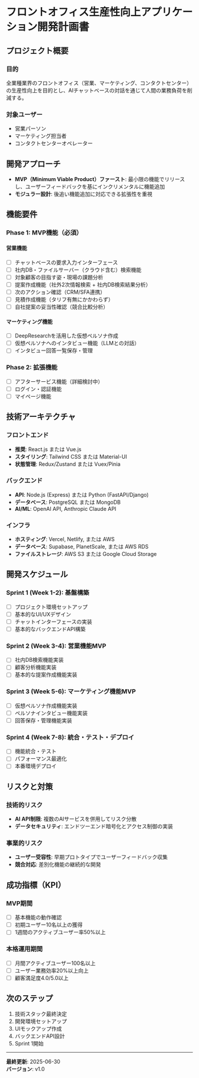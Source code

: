 # フロントオフィス生産性向上アプリケーション開発計画書

## プロジェクト概要

### 目的
全業種業界のフロントオフィス（営業、マーケティング、コンタクトセンター）の生産性向上を目的とし、AIチャットベースの対話を通じて人間の業務負荷を削減する。

### 対象ユーザー
- 営業パーソン
- マーケティング担当者
- コンタクトセンターオペレーター

## 開発アプローチ
- **MVP（Minimum Viable Product）ファースト**: 最小限の機能でリリースし、ユーザーフィードバックを基にインクリメンタルに機能追加
- **モジュラー設計**: 後追い機能追加に対応できる拡張性を重視

## 機能要件

### Phase 1: MVP機能（必須）

#### 営業機能
- [ ] チャットベースの要求入力インターフェース
- [ ] 社内DB・ファイルサーバー（クラウド含む）検索機能
- [ ] 対象顧客の目指す姿・現場の課題分析
- [ ] 提案作成機能（社外2次情報検索 + 社内DB検索結果分析）
- [ ] 次のアクション確認（CRM/SFA連携）
- [ ] 見積作成機能（タリフ有無にかかわらず）
- [ ] 自社提案の妥当性確認（競合比較分析）

#### マーケティング機能
- [ ] DeepResearchを活用した仮想ペルソナ作成
- [ ] 仮想ペルソナへのインタビュー機能（LLMとの対話）
- [ ] インタビュー回答一覧保存・管理

### Phase 2: 拡張機能
- [ ] アフターサービス機能（詳細検討中）
- [ ] ログイン・認証機能
- [ ] マイページ機能

## 技術アーキテクチャ

### フロントエンド
- **推奨**: React.js または Vue.js
- **スタイリング**: Tailwind CSS または Material-UI
- **状態管理**: Redux/Zustand または Vuex/Pinia

### バックエンド
- **API**: Node.js (Express) または Python (FastAPI/Django)
- **データベース**: PostgreSQL または MongoDB
- **AI/ML**: OpenAI API, Anthropic Claude API

### インフラ
- **ホスティング**: Vercel, Netlify, または AWS
- **データベース**: Supabase, PlanetScale, または AWS RDS
- **ファイルストレージ**: AWS S3 または Google Cloud Storage

## 開発スケジュール

### Sprint 1 (Week 1-2): 基盤構築
- [ ] プロジェクト環境セットアップ
- [ ] 基本的なUI/UXデザイン
- [ ] チャットインターフェースの実装
- [ ] 基本的なバックエンドAPI構築

### Sprint 2 (Week 3-4): 営業機能MVP
- [ ] 社内DB検索機能実装
- [ ] 顧客分析機能実装
- [ ] 基本的な提案作成機能実装

### Sprint 3 (Week 5-6): マーケティング機能MVP
- [ ] 仮想ペルソナ作成機能実装
- [ ] ペルソナインタビュー機能実装
- [ ] 回答保存・管理機能実装

### Sprint 4 (Week 7-8): 統合・テスト・デプロイ
- [ ] 機能統合・テスト
- [ ] パフォーマンス最適化
- [ ] 本番環境デプロイ

## リスクと対策

### 技術的リスク
- **AI API制限**: 複数のAIサービスを併用してリスク分散
- **データセキュリティ**: エンドツーエンド暗号化とアクセス制御の実装

### 事業的リスク
- **ユーザー受容性**: 早期プロトタイプでユーザーフィードバック収集
- **競合対応**: 差別化機能の継続的な開発

## 成功指標（KPI）

### MVP期間
- [ ] 基本機能の動作確認
- [ ] 初期ユーザー10名以上の獲得
- [ ] 1週間のアクティブユーザー率50%以上

### 本格運用期間
- [ ] 月間アクティブユーザー100名以上
- [ ] ユーザー業務効率20%以上向上
- [ ] 顧客満足度4.0/5.0以上

## 次のステップ
1. 技術スタック最終決定
2. 開発環境セットアップ
3. UIモックアップ作成
4. バックエンドAPI設計
5. Sprint 1開始

---

**最終更新**: 2025-06-30  
**バージョン**: v1.0